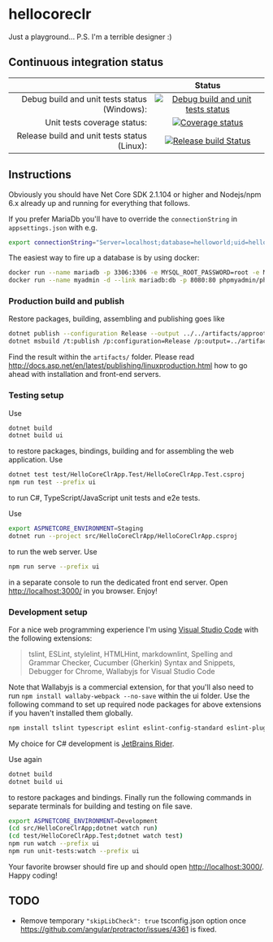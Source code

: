 # hellocoreclr

Just a playground...
P.S. I'm a terrible designer :)

## Continuous integration status

|  | Status |
| ---: | :---: |
| Debug build and unit tests status (Windows): | [![Debug build and unit tests status](https://ci.appveyor.com/api/projects/status/jpbt7swu8jaiuxa6/branch/master?svg=true)](https://ci.appveyor.com/project/jp7677/hellocoreclr/branch/master) |
| Unit tests coverage status: | [![Coverage status](https://codecov.io/gh/jp7677/hellocoreclr/branch/master/graph/badge.svg)](https://codecov.io/gh/jp7677/hellocoreclr) |
| Release build and unit tests status (Linux): | [![Release build Status](https://travis-ci.org/jp7677/hellocoreclr.svg?branch=master)](https://travis-ci.org/jp7677/hellocoreclr) |

## Instructions

Obviously you should have Net Core SDK 2.1.104 or higher and Nodejs/npm 6.x already up and running for everything that follows.

If you prefer MariaDb you'll have to override the `connectionString` in `appsettings.json` with e.g.

```bash
export connectionString="Server=localhost;database=helloworld;uid=helloworld;pwd=helloworld;"
```

The easiest way to fire up a database is by using docker:

```bash
docker run --name mariadb -p 3306:3306 -e MYSQL_ROOT_PASSWORD=root -e MYSQL_DATABASE=helloworld -e MYSQL_USER=helloworld -e MYSQL_PASSWORD=helloworld -d mariadb --character-set-server=utf8mb4 --collation-server=utf8mb4_unicode_ci
docker run --name myadmin -d --link mariadb:db -p 8080:80 phpmyadmin/phpmyadmin
```

### Production build and publish

Restore packages, building, assembling and publishing goes like

```bash
dotnet publish --configuration Release --output ../../artifacts/approot src/HelloCoreClrApp
dotnet msbuild /t:publish /p:configuration=Release /p:output=../artifacts/wwwroot ui
```

Find the result within the ```artifacts/``` folder. Please read <http://docs.asp.net/en/latest/publishing/linuxproduction.html> how to go ahead with installation and front-end servers.

### Testing setup

Use

```bash
dotnet build
dotnet build ui
```

to restore packages, bindings, building and for assembling the web application. Use

```bash
dotnet test test/HelloCoreClrApp.Test/HelloCoreClrApp.Test.csproj
npm run test --prefix ui
```

to run C#, TypeScript/JavaScript unit tests and e2e tests.

Use

```bash
export ASPNETCORE_ENVIRONMENT=Staging
dotnet run --project src/HelloCoreClrApp/HelloCoreClrApp.csproj
```

to run the web server. Use

```bash
npm run serve --prefix ui
```

in a separate console to run the dedicated front end server. Open <http://localhost:3000/> in you browser. Enjoy!

### Development setup

For a nice web programming experience I'm using [Visual Studio Code](https://code.visualstudio.com/) with the following extensions:
> tslint, ESLint, stylelint, HTMLHint, markdownlint, Spelling and Grammar Checker, Cucumber (Gherkin) Syntax and Snippets, Debugger for Chrome, Wallabyjs for Visual Studio Code

Note that Wallabyjs is a commercial extension, for that you'll also need to run `npm install wallaby-webpack --no-save` within the ui folder.
Use the following command to set up required node packages for above extensions if you haven't installed them globally.

```bash
npm install tslint typescript eslint eslint-config-standard eslint-plugin-node eslint-plugin-import eslint-plugin-standard eslint-plugin-promise stylelint stylelint-config-standard htmlhint
```

My choice for C# development is [JetBrains Rider](https://www.jetbrains.com/rider/).

Use again

```bash
dotnet build
dotnet build ui
```

to restore packages and bindings. Finally run the following commands in separate terminals for building and testing on file save.

```bash
export ASPNETCORE_ENVIRONMENT=Development
(cd src/HelloCoreClrApp;dotnet watch run)
(cd test/HelloCoreClrApp.Test;dotnet watch test)
npm run watch --prefix ui
npm run unit-tests:watch --prefix ui
```

Your favorite browser should fire up and should open <http://localhost:3000/>. Happy coding!

## TODO

- Remove temporary `"skipLibCheck": true` tsconfig.json option once <https://github.com/angular/protractor/issues/4361> is fixed.
